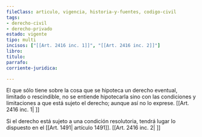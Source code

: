 ```yaml
---
fileClass: articulo, vigencia, historia-y-fuentes, codigo-civil
tags:
- derecho-civil
- derecho-privado
estado: vigente
tipo: multi
incisos: ["[[Art. 2416 inc. 1]]", "[[Art. 2416 inc. 2]]"]
libro:
titulo:
parrafo:
corriente-juridica:

---
```

El que sólo tiene sobre la cosa que se hipoteca un derecho eventual, limitado o rescindible, no se entiende hipotecarla sino con las condiciones y limitaciones a que está sujeto el derecho; aunque así no lo exprese. [[Art. 2416 inc. 1| ]]

Si el derecho está sujeto a una condición resolutoria, tendrá lugar lo dispuesto en el [[Art. 1491| artículo 1491]]. [[Art. 2416 inc. 2| ]]